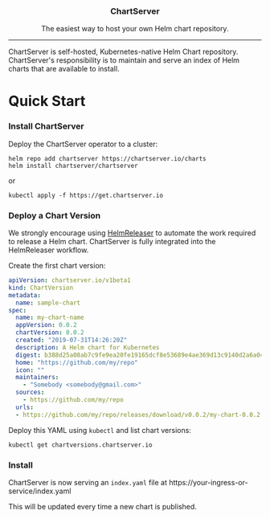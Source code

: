 
<p align="center">
  <h3 align="center">ChartServer</h3>
  <p align="center">The easiest way to host your own Helm chart repository.</p>
</p>

---

ChartServer is self-hosted, Kubernetes-native Helm Chart repository. ChartServer's responsibility is to maintain and serve an index of Helm charts that are available to install.


# Quick Start

### Install ChartServer

Deploy the ChartServer operator to a cluster:

```shell
helm repo add chartserver https://chartserver.io/charts
helm install chartserver/chartserver
```

or

```shell
kubectl apply -f https://get.chartserver.io
```

### Deploy a Chart Version

We strongly encourage using [HelmReleaser](https://helmreleaser.com) to automate the work required to release a Helm chart. ChartServer is fully integrated into the HelmReleaser workflow.

Create the first chart version:

```yaml
apiVersion: chartserver.io/v1beta1
kind: ChartVersion
metadata:
  name: sample-chart
spec:
  name: my-chart-name
  appVersion: 0.0.2
  chartVersion: 0.0.2
  created: "2019-07-31T14:26:20Z"
  description: A Helm chart for Kubernetes
  digest: b388d25a08ab7c9fe9ea20fe19165dcf8e53689e4ae369d13c9140d2a6a047ef
  home: "https://github.com/my/repo"
  icon: ""
  maintainers:
    - "Somebody <somebody@gmail.com>"
  sources:
    - https://github.com/my/repo
  urls:
  - https://github.com/my/repo/releases/download/v0.0.2/my-chart-0.0.2.tgz
```

Deploy this YAML using `kubectl` and list chart versions:

```
kubectl get chartversions.chartserver.io
```

### Install

ChartServer is now serving an `index.yaml` file at https://your-ingress-or-service/index.yaml

This will be updated every time a new chart is published.

